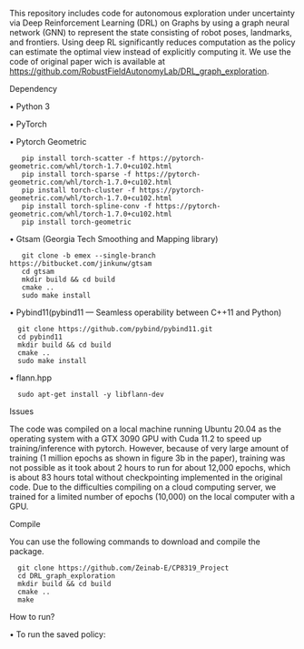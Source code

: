 This repository includes code for autonomous exploration under uncertainty via Deep Reinforcement Learning (DRL) on Graphs by using a graph neural network (GNN) to represent the state consisting of robot
poses, landmarks, and frontiers. Using deep RL significantly reduces computation as the policy can estimate the optimal view instead of explicitly computing it.
We use the code of original paper wich is available at https://github.com/RobustFieldAutonomyLab/DRL_graph_exploration.

 Dependency
 
• Python 3

• PyTorch

• Pytorch Geometric
 
       pip install torch-scatter -f https://pytorch-geometric.com/whl/torch-1.7.0+cu102.html
       pip install torch-sparse -f https://pytorch-geometric.com/whl/torch-1.7.0+cu102.html
       pip install torch-cluster -f https://pytorch-geometric.com/whl/torch-1.7.0+cu102.html
       pip install torch-spline-conv -f https://pytorch-geometric.com/whl/torch-1.7.0+cu102.html
       pip install torch-geometric

• Gtsam (Georgia Tech Smoothing and Mapping library)

       git clone -b emex --single-branch https://bitbucket.com/jinkunw/gtsam
       cd gtsam
       mkdir build && cd build
       cmake ..
       sudo make install

• Pybind11(pybind11 — Seamless operability between C++11 and Python)

      git clone https://github.com/pybind/pybind11.git
      cd pybind11
      mkdir build && cd build
      cmake ..
      sudo make install

• flann.hpp

      sudo apt-get install -y libflann-dev



Issues

The code was compiled on a local machine running Ubuntu 20.04 as the operating system with a GTX 3090 GPU with Cuda 11.2 to speed up training/inference with pytorch. However,
because of very large amount of training (1 million epochs as shown in figure 3b in the paper), training was not possible as it took about 2 hours to run for about 12,000 epochs, which is about 83 hours total without checkpointing implemented in
the original code.
Due to the difficulties compiling on a cloud computing server, we trained for a limited number of epochs (10,000) on the local computer with a GPU.

Compile

You can use the following commands to download and compile the package.

      git clone https://github.com/Zeinab-E/CP8319_Project
      cd DRL_graph_exploration
      mkdir build && cd build
      cmake ..
      make

How to run?

• To run the saved policy:

